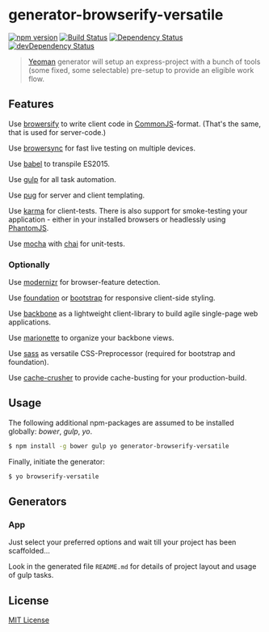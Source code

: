 # generator-browserify-versatile

[![npm version](https://img.shields.io/npm/v/generator-browserify-versatile.svg?style=flat-square)](https://www.npmjs.com/package/generator-browserify-versatile)
[![Build Status](https://secure.travis-ci.org/tapirdata/generator-browserify-versatile.png?branch=master)](https://travis-ci.org/tapirdata/generator-browserify-versatile)
[![Dependency Status](https://david-dm.org/tapirdata/generator-browserify-versatile.svg)](https://david-dm.org/tapirdata/generator-browserify-versatile)
[![devDependency Status](https://david-dm.org/tapirdata/generator-browserify-versatile/dev-status.svg)](https://david-dm.org/tapirdata/generator-browserify-versatile#info=devDependencies)

> [Yeoman](http://yeoman.io) generator will setup an express-project with a bunch of tools (some fixed, some selectable) pre-setup to provide an eligible work flow.

## Features

Use [browersify](http://browserify.org/) to write client code in [CommonJS](http://en.wikipedia.org/wiki/CommonJS)-format. (That's the same, that is used for server-code.)

Use [browersync](http://www.browsersync.io/) for fast live testing on multiple devices. 

Use [babel](http://babeljs.io/) to transpile ES2015.

Use [gulp](http://gulpjs.com/) for all task automation.

Use [pug](http://pug-js.org) for server and client templating.

Use [karma](http://karma-runner.github.io/0.12/index.html) for client-tests. There is also support for smoke-testing your application - either in your installed browsers or
headlessly using [PhantomJS](http://phantomjs.org/).

Use [mocha](http://mochajs.org/) with [chai](http://chaijs.com/) for unit-tests.

### Optionally

Use [modernizr](http://modernizr.com/) for browser-feature detection.

Use [foundation](http://foundation.zurb.com/) or [bootstrap](http://getbootstrap.com/) for responsive client-side styling.   

Use [backbone](http://backbonejs.org/) as a lightweight client-library to build agile single-page web applications.

Use [marionette](http://marionettejs.com/) to organize your backbone views.

Use [sass](http://sass-lang.com/) as versatile CSS-Preprocessor (required for bootstrap and foundation).

Use [cache-crusher](https://www.npmjs.com/package/cache-crusher) to provide cache-busting for your production-build.


## Usage

The following additional npm-packages are assumed to be installed globally: *bower*, *gulp*, *yo*.

```bash
$ npm install -g bower gulp yo generator-browserify-versatile
```

Finally, initiate the generator:

```bash
$ yo browserify-versatile
```

## Generators

### App

Just select your preferred options and wait till your project has been scaffolded...

Look in the generated file `README.md` for details of project layout and usage of gulp tasks. 

## License

[MIT License](http://en.wikipedia.org/wiki/MIT_License)
